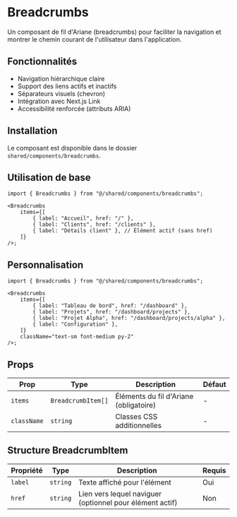 # Breadcrumbs

Un composant de fil d'Ariane (breadcrumbs) pour faciliter la navigation et montrer le chemin courant de l'utilisateur dans l'application.

## Fonctionnalités

- Navigation hiérarchique claire
- Support des liens actifs et inactifs
- Séparateurs visuels (chevron)
- Intégration avec Next.js Link
- Accessibilité renforcée (attributs ARIA)

## Installation

Le composant est disponible dans le dossier `shared/components/breadcrumbs`.

## Utilisation de base

```tsx
import { Breadcrumbs } from "@/shared/components/breadcrumbs";

<Breadcrumbs
	items={[
		{ label: "Accueil", href: "/" },
		{ label: "Clients", href: "/clients" },
		{ label: "Détails client" }, // Élément actif (sans href)
	]}
/>;
```

## Personnalisation

```tsx
import { Breadcrumbs } from "@/shared/components/breadcrumbs";

<Breadcrumbs
	items={[
		{ label: "Tableau de bord", href: "/dashboard" },
		{ label: "Projets", href: "/dashboard/projects" },
		{ label: "Projet Alpha", href: "/dashboard/projects/alpha" },
		{ label: "Configuration" },
	]}
	className="text-sm font-medium py-2"
/>;
```

## Props

| Prop        | Type               | Description                            | Défaut |
| ----------- | ------------------ | -------------------------------------- | ------ |
| `items`     | `BreadcrumbItem[]` | Éléments du fil d'Ariane (obligatoire) | -      |
| `className` | `string`           | Classes CSS additionnelles             | -      |

## Structure BreadcrumbItem

| Propriété | Type     | Description                                              | Requis |
| --------- | -------- | -------------------------------------------------------- | ------ |
| `label`   | `string` | Texte affiché pour l'élément                             | Oui    |
| `href`    | `string` | Lien vers lequel naviguer (optionnel pour élément actif) | Non    |
